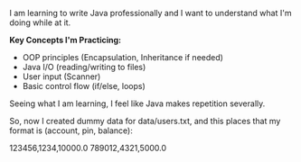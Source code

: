 I am learning to write Java professionally and I want to understand what I'm doing while at it.

**Key Concepts I'm Practicing:**

- OOP principles (Encapsulation, Inheritance if needed)
- Java I/O (reading/writing to files)
- User input (Scanner)
- Basic control flow (if/else, loops)

Seeing what I am learning, I feel like Java makes repetition severally. 

So, now I created dummy data for data/users.txt, and this places that my format is (account, pin, balance):

123456,1234,10000.0
789012,4321,5000.0
